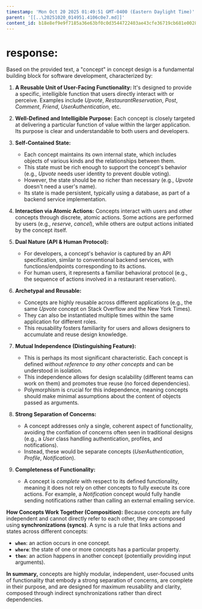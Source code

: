 ```yaml
---
timestamp: 'Mon Oct 20 2025 01:49:51 GMT-0400 (Eastern Daylight Time)'
parent: '[[..\20251020_014951.4106c0e7.md]]'
content_id: b18e8ef9e9f7185a36e63bf0c0d3544722403ae43cfe36719cb681e0028f7a9e
---
```


# response:

Based on the provided text, a "concept" in concept design is a fundamental building block for software development, characterized by:

1. **A Reusable Unit of User-Facing Functionality:** It's designed to provide a specific, intelligible function that users directly interact with or perceive. Examples include *Upvote*, *RestaurantReservation*, *Post*, *Comment*, *Friend*, *UserAuthentication*, etc.

2. **Well-Defined and Intelligible Purpose:** Each concept is closely targeted at delivering a particular function of value within the larger application. Its purpose is clear and understandable to both users and developers.

3. **Self-Contained State:**
   * Each concept maintains its own internal state, which includes objects of various kinds and the relationships between them.
   * This state must be rich enough to support the concept's behavior (e.g., *Upvote* needs user identity to prevent double voting).
   * However, the state should be no richer than necessary (e.g., *Upvote* doesn't need a user's name).
   * Its state is made persistent, typically using a database, as part of a backend service implementation.

4. **Interaction via Atomic Actions:** Concepts interact with users and other concepts through discrete, atomic actions. Some actions are performed by users (e.g., *reserve*, *cancel*), while others are output actions initiated by the concept itself.

5. **Dual Nature (API & Human Protocol):**
   * For developers, a concept's behavior is captured by an API specification, similar to conventional backend services, with functions/endpoints corresponding to its actions.
   * For human users, it represents a familiar behavioral protocol (e.g., the sequence of actions involved in a restaurant reservation).

6. **Archetypal and Reusable:**
   * Concepts are highly reusable across different applications (e.g., the same *Upvote* concept on Stack Overflow and the New York Times).
   * They can also be instantiated multiple times within the same application for different roles.
   * This reusability fosters familiarity for users and allows designers to accumulate and reuse design knowledge.

7. **Mutual Independence (Distinguishing Feature):**
   * This is perhaps its most significant characteristic. Each concept is defined *without reference to any other concepts* and can be understood in isolation.
   * This independence allows for design scalability (different teams can work on them) and promotes true reuse (no forced dependencies).
   * Polymorphism is crucial for this independence, meaning concepts should make minimal assumptions about the content of objects passed as arguments.

8. **Strong Separation of Concerns:**
   * A concept addresses only a single, coherent aspect of functionality, avoiding the conflation of concerns often seen in traditional designs (e.g., a *User* class handling authentication, profiles, and notifications).
   * Instead, these would be separate concepts (*UserAuthentication*, *Profile*, *Notification*).

9. **Completeness of Functionality:**
   * A concept is *complete* with respect to its defined functionality, meaning it does not rely on other concepts to fully execute its core actions. For example, a *Notification* concept would fully handle sending notifications rather than calling an external emailing service.

**How Concepts Work Together (Composition):**
Because concepts are fully independent and cannot directly refer to each other, they are composed using **synchronizations (syncs)**. A sync is a rule that links actions and states across different concepts:

* **`when`**: an action occurs in one concept.
* **`where`**: the state of one or more concepts has a particular property.
* **`then`**: an action happens in another concept (potentially providing input arguments).

**In summary,** concepts are highly modular, independent, user-focused units of functionality that embody a strong separation of concerns, are complete in their purpose, and are designed for maximum reusability and clarity, composed through indirect synchronizations rather than direct dependencies.
